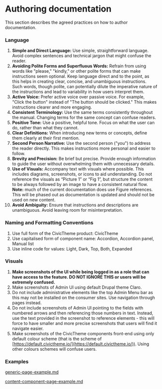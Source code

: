 # Authoring documentation

This section describes the agreed practices on how to author documentation.

### Language

1. **Simple and Direct Language:** Use simple, straightforward language. Avoid complex sentences and technical jargon that might confuse the reader.
2. **Avoiding Polite Forms and Superfluous Words:** Refrain from using words like "please," "kindly," or other polite forms that can make instructions seem optional. Keep language direct and to the point, as this helps in creating clear, concise, and unambiguous instructions. Such words, though polite, can potentially dilute the imperative nature of the instructions and lead to variability in how users interpret them.
3. **Active Voice:** Prefer active voice over passive voice. For example, "Click the button" instead of "The button should be clicked." This makes instructions clearer and more engaging.
4. **Consistent Terminology:** Use the same terms consistently throughout the manual. Changing terms for the same concept can confuse readers.
5. **Positive Tone:** Use a positive, helpful tone. Focus on what the user can do, rather than what they cannot.
6. **Clear Definitions:** When introducing new terms or concepts, define them clearly at their first mention.
7. **Second Person Narrative:** Use the second person ("you") to address the reader directly. This makes instructions more personal and easier to follow.
8. **Brevity and Precision:** Be brief but precise. Provide enough information to guide the user without overwhelming them with unnecessary details.
9. **Use of Visuals:** Accompany text with visuals where possible. This includes diagrams, screenshots, or icons to aid understanding. Do not reference the visuals as “Picture 1” or “Fig 1”, but structure the content to be always followed by an image to have a consistent natural flow. **Note:** much of the current documentation does use Figure references. This will be phased out as documentation is updated and should not be used on new content.&#x20;
10. **Avoid Ambiguity:** Ensure that instructions and descriptions are unambiguous. Avoid leaving room for misinterpretation.

### Naming and Formatting Conventions

1. Use full form of the CivicTheme product: CivicTheme
2. Use capitalised form of component name: Accordion, Accordion panel, Manual list
3. Use inline code for values: Light, Dark, Top, Both, Expanded

### Visuals

1. **Make screenshots of the UI while being logged in as a role that can have access to the feature. DO NOT IGNORE THIS or users will be extremely confused.**
2. Make screenshots of Admin UI using default Drupal theme Claro.
3. Do not include administrative elements like the top Admin Menu bar as this may not be installed on the consumer sites. Use navigation through pages instead.
4. Do not include screenshots of Admin UI pointing to the fields with numbered arrows and then referencing those numbers in text. Instead, use the text provided in the screenshot to reference elements - this will force to have smaller and more precise screenshots that users will find it navigate easier.
5. Make screenshots of the CivicTheme components front-end using only default colour scheme (that is the scheme of [https://default.civictheme.io/](https://default.civictheme.io/)). Using other colours schemes will confuse users.

### Examples

[generic-page-example.md](generic-page-example.md "mention")

[content-component-page-example.md](content-component-page-example.md "mention")
